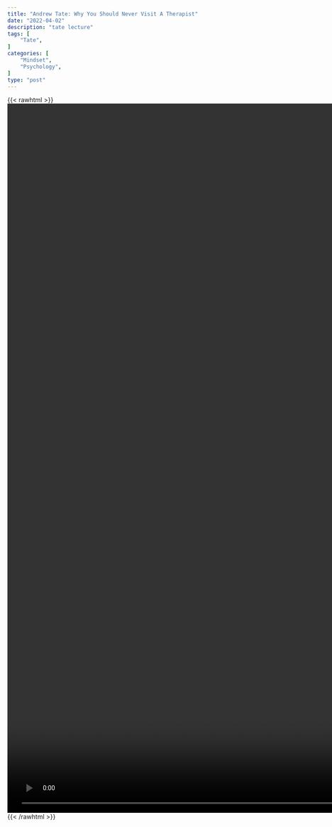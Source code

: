```yaml
---
title: "Andrew Tate: Why You Should Never Visit A Therapist"
date: "2022-04-02"
description: "tate lecture"
tags: [
    "Tate",
]
categories: [
    "Mindset",
    "Psychology",
]
type: "post"
---
```

{{< rawhtml >}}
    <video style="height:40vh;width:auto" overflow="hidden" controls>
        <source src="https://lectures.dev00ps.com/tate/Andrew%20Tate%20on%20why%20You%20should%20Never%20visit%20a%20Therapist%20%E2%9B%94%EF%B8%8F%20and%20why%20Therapy%20is%20Bad%20for%20You.mp4" type="video/mp4"> 
    </video>
{{< /rawhtml >}}
